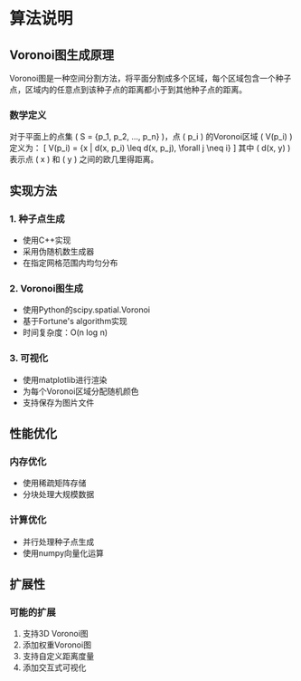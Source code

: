 # 算法说明

## Voronoi图生成原理

Voronoi图是一种空间分割方法，将平面分割成多个区域，每个区域包含一个种子点，区域内的任意点到该种子点的距离都小于到其他种子点的距离。

### 数学定义
对于平面上的点集 \( S = \{p_1, p_2, ..., p_n\} \)，点 \( p_i \) 的Voronoi区域 \( V(p_i) \) 定义为：
\[ V(p_i) = \{x | d(x, p_i) \leq d(x, p_j), \forall j \neq i\} \]
其中 \( d(x, y) \) 表示点 \( x \) 和 \( y \) 之间的欧几里得距离。

## 实现方法

### 1. 种子点生成
- 使用C++实现
- 采用伪随机数生成器
- 在指定网格范围内均匀分布

### 2. Voronoi图生成
- 使用Python的scipy.spatial.Voronoi
- 基于Fortune's algorithm实现
- 时间复杂度：O(n log n)

### 3. 可视化
- 使用matplotlib进行渲染
- 为每个Voronoi区域分配随机颜色
- 支持保存为图片文件

## 性能优化

### 内存优化
- 使用稀疏矩阵存储
- 分块处理大规模数据

### 计算优化
- 并行处理种子点生成
- 使用numpy向量化运算

## 扩展性

### 可能的扩展
1. 支持3D Voronoi图
2. 添加权重Voronoi图
3. 支持自定义距离度量
4. 添加交互式可视化 